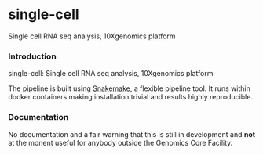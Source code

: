 # single-cell
Single cell RNA seq analysis, 10Xgenomics platform

### Introduction
single-cell: Single cell RNA seq analysis, 10Xgenomics platform

The pipeline is built using [Snakemake](https://bitbucket.org/snakemake/snakemake), a flexible pipeline tool. It runs within docker containers making installation trivial and results highly reproducible.


### Documentation

No documentation and a fair warning that this is still in development and **not** at the monent useful for anybody outside the Genomics Core Facility.
